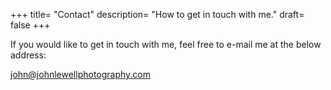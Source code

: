 +++
title= "Contact"
description= "How to get in touch with me."
draft= false
+++

If you would like to get in touch with me, feel free to e-mail me at the below address:

[john@johnlewellphotography.com](mailto:john@johnlewellphotography.com)